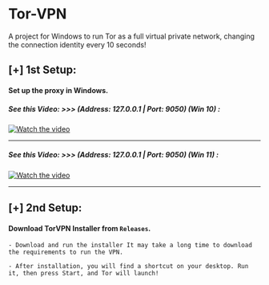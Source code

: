# Tor-VPN
A project for Windows to run Tor as a full virtual private network, changing the connection identity every 10 seconds!

## [+] 1st Setup:
#### Set up the proxy in Windows.

##### See this Video: >>> (Address: 127.0.0.1 | Port: 9050) (Win 10) :

[![Watch the video](https://img.youtube.com/vi/eOb0_AY45vE/0.jpg)](https://www.youtube.com/watch?v=eOb0_AY45vE)

---

##### See this Video: >>> (Address: 127.0.0.1 | Port: 9050) (Win 11) :

[![Watch the video](https://img.youtube.com/vi/ZhvvrHs7rZg/0.jpg)](https://www.youtube.com/watch?v=ZhvvrHs7rZg)


_______________________________________________________________
## [+] 2nd Setup: 
#### Download TorVPN Installer from ```Releases```.

```
- Download and run the installer It may take a long time to download the requirements to run the VPN.

- After installation, you will find a shortcut on your desktop. Run it, then press Start, and Tor will launch!
```
